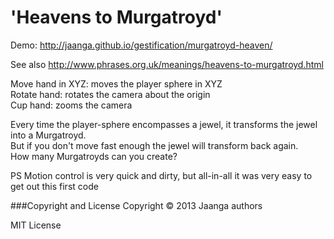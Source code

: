 'Heavens to Murgatroyd'
=======================

Demo: http://jaanga.github.io/gestification/murgatroyd-heaven/

See also http://www.phrases.org.uk/meanings/heavens-to-murgatroyd.html

Move hand in XYZ: moves the player sphere in XYZ  
Rotate hand: rotates the camera about the origin  
Cup hand: zooms the camera  

Every time the player-sphere encompasses a jewel, it transforms the jewel into a Murgatroyd.  
But if you don't move fast enough the jewel will transform back again.  
How many Murgatroyds can you create?  

PS Motion control is very quick and dirty, but all-in-all it was very easy to get out this first code   

###Copyright and License
Copyright &copy; 2013 Jaanga authors

MIT License
